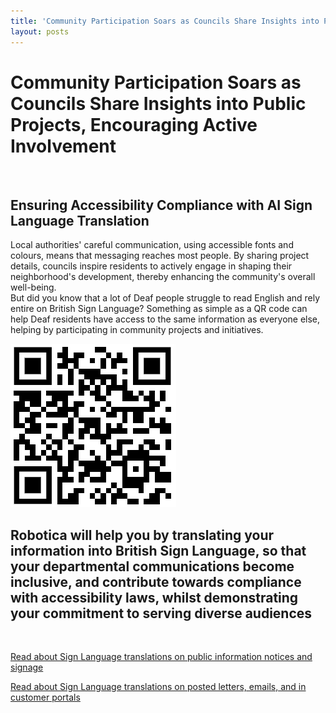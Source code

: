 ```yaml
---
title: 'Community Participation Soars as Councils Share Insights into Public Projects, Encouraging Active Involvement'
layout: posts
---
```


# Community Participation Soars as Councils Share Insights into Public Projects, Encouraging Active Involvement

![]()

## Ensuring Accessibility Compliance with AI Sign Language Translation

Local authorities' careful communication, using accessible fonts and colours, means that messaging reaches most people.  By sharing project details, councils inspire residents to actively engage in shaping their neighborhood's development, thereby enhancing the community's overall well-being.  
But did you know that a lot of Deaf people struggle to read English and rely entire on British Sign Language?
Something as simple as a QR code can help Deaf residents have access to the same information as everyone else, helping by participating in community projects and initiatives.

![QR Code](/posts/images/qr-contact.png)

## Robotica will help you by translating your information into British Sign Language, so that your departmental communications become inclusive, and contribute towards compliance with accessibility laws, whilst demonstrating your commitment to serving diverse audiences

<br/>

[Read about Sign Language translations on public information notices and signage](/solutions/gazette)

[Read about Sign Language translations on posted letters, emails, and in customer portals](/solutions/correspondent)
